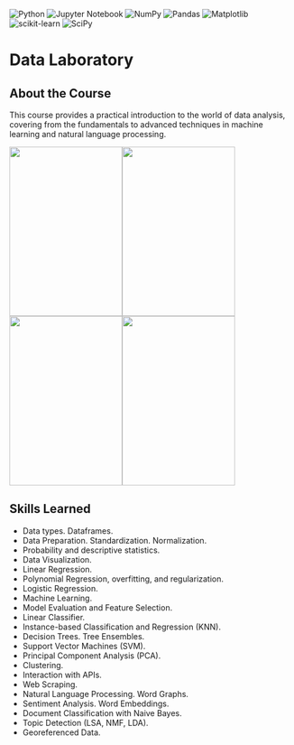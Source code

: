 ![Python](https://img.shields.io/badge/python-3670A0?style=for-the-badge&logo=python&logoColor=ffdd54)
![Jupyter Notebook](https://img.shields.io/badge/jupyter-%23FA0F00.svg?style=for-the-badge&logo=jupyter&logoColor=white)
![NumPy](https://img.shields.io/badge/numpy-%23013243.svg?style=for-the-badge&logo=numpy&logoColor=white)
![Pandas](https://img.shields.io/badge/pandas-%23150458.svg?style=for-the-badge&logo=pandas&logoColor=white)
![Matplotlib](https://img.shields.io/badge/Matplotlib-%23ffffff.svg?style=for-the-badge&logo=Matplotlib&logoColor=black)
![scikit-learn](https://img.shields.io/badge/scikit--learn-%23F7931E.svg?style=for-the-badge&logo=scikit-learn&logoColor=white)
![SciPy](https://img.shields.io/badge/SciPy-%230C55A5.svg?style=for-the-badge&logo=scipy&logoColor=%white)

# Data Laboratory


## About the Course
This course provides a practical introduction to the world of data analysis, covering from the fundamentals to advanced techniques in machine learning and natural language processing. 

<img src='https://http2.mlstatic.com/D_NQ_NP_951900-MLA42646329711_072020-O.webp' width='200' height='300'><img src='https://images.cdn3.buscalibre.com/fit-in/360x360/df/36/df360f58e1feb84d6ac389bc864a0c90.jpg' width='200' height='300'><img src='https://images-na.ssl-images-amazon.com/images/I/41pP5+SAv-L._SX330_BO1,204,203,200_.jpg' width='200' height='300'><img src='https://images-na.ssl-images-amazon.com/images/I/61ECBlvkBCL._SY291_BO1,204,203,200_QL40_ML2_.jpg' width='200' height='300'>


## Skills Learned
- Data types. Dataframes.
- Data Preparation. Standardization. Normalization.
- Probability and descriptive statistics.
- Data Visualization.
- Linear Regression.
- Polynomial Regression, overfitting, and regularization.
- Logistic Regression.
- Machine Learning.
- Model Evaluation and Feature Selection.
- Linear Classifier.
- Instance-based Classification and Regression (KNN).
- Decision Trees. Tree Ensembles.
- Support Vector Machines (SVM).
- Principal Component Analysis (PCA).
- Clustering.
- Interaction with APIs.
- Web Scraping.
- Natural Language Processing. Word Graphs.
- Sentiment Analysis. Word Embeddings.
- Document Classification with Naive Bayes.
- Topic Detection (LSA, NMF, LDA).
- Georeferenced Data.
